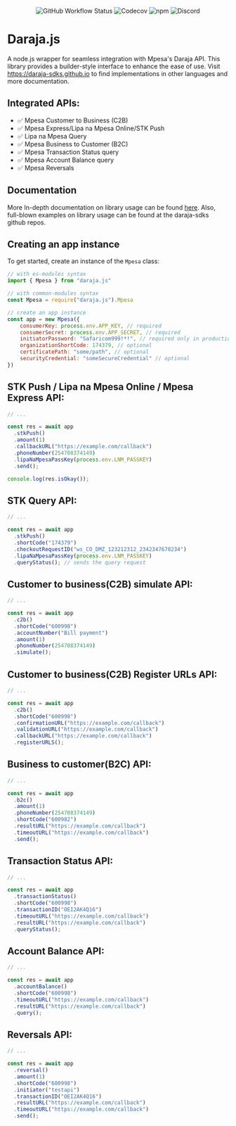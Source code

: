 <p align="center">
<img alt="GitHub Workflow Status" src="https://img.shields.io/github/actions/workflow/status/daraja-sdks/daraja.js/ci.yml?logo=github&branch=main">
<img alt="Codecov" src="https://img.shields.io/codecov/c/gh/ndaba1/daraja.js?logo=codecov">
<img alt="npm" src="https://img.shields.io/npm/dw/daraja.js">
<img alt="Discord" src="https://img.shields.io/discord/998532562706243606?logo=discord">
</p>

# Daraja.js

A node.js wrapper for seamless integration with Mpesa's Daraja API. This library provides a builder-style interface to enhance the ease of use. Visit https://daraja-sdks.github.io to find implementations in other languages and more documentation.

## Integrated APIs:

- ✅ Mpesa Customer to Business (C2B)
- ✅ Mpesa Express/Lipa na Mpesa Online/STK Push
- ✅ Lipa na Mpesa Query
- ✅ Mpesa Business to Customer (B2C)
- ✅ Mpesa Transaction Status query
- ✅ Mpesa Account Balance query
- ✅ Mpesa Reversals

## Documentation

More In-depth documentation on library usage can be found [here](https://daraja-sdks.github.io/en/impl/node). Also, full-blown examples on library usage can be found at the daraja-sdks github repos.

## Creating an app instance

To get started, create an instance of the `Mpesa` class:

```js
// with es-modules syntax
import { Mpesa } from "daraja.js"

// with common-modules syntax
const Mpesa = require("daraja.js").Mpesa

// create an app instance
const app = new Mpesa({
    consumerKey: process.env.APP_KEY, // required
    consumerSecret: process.env.APP_SECRET, // required
    initiatorPassword: "Safaricom999!*!", // required only in production
    organizationShortCode: 174379, // optional
    certificatePath: "some/path", // optional
    securityCredential: "someSecureCredential" // optional
})
```

## STK Push / Lipa na Mpesa Online / Mpesa Express API:

```js
// ...

const res = await app
  .stkPush()
  .amount(1)
  .callbackURL("https://example.com/callback")
  .phoneNumber(254708374149)
  .lipaNaMpesaPassKey(process.env.LNM_PASSKEY)
  .send();

console.log(res.isOkay());
```

## STK Query API:

```js
// ...

const res = await app
  .stkPush()
  .shortCode("174379")
  .checkoutRequestID("ws_CO_DMZ_123212312_2342347678234")
  .lipaNaMpesaPassKey(process.env.LNM_PASSKEY)
  .queryStatus(); // sends the query request
```

## Customer to business(C2B) simulate API:

```js
// ...

const res = await app
  .c2b()
  .shortCode("600998")
  .accountNumber("Bill payment")
  .amount(1)
  .phoneNumber(254708374149)
  .simulate();
```

## Customer to business(C2B) Register URLs API:

```js
// ...

const res = await app
  .c2b()
  .shortCode("600998")
  .confirmationURL("https://example.com/callback")
  .validationURL("https://example.com/callback")
  .callbackURL("https://example.com/callback")
  .registerURLS();
```

## Business to customer(B2C) API:

```js
// ...

const res = await app
  .b2c()
  .amount(1)
  .phoneNumber(254708374149)
  .shortCode("600982")
  .resultURL("https://example.com/callback")
  .timeoutURL("https://example.com/callback")
  .send();
```

## Transaction Status API:

```js
// ...

const res = await app
  .transactionStatus()
  .shortCode("600998")
  .transactionID("OEI2AK4Q16")
  .timeoutURL("https://example.com/callback")
  .resultURL("https://example.com/callback")
  .queryStatus();
```

## Account Balance API:

```js
// ...

const res = await app
  .accountBalance()
  .shortCode("600998")
  .timeoutURL("https://example.com/callback")
  .resultURL("https://example.com/callback")
  .query();
```

## Reversals API:

```js
// ...

const res = await app
  .reversal()
  .amount(1)
  .shortCode("600998")
  .initiator("testapi")
  .transactionID("OEI2AK4Q16")
  .resultURL("https://example.com/callback")
  .timeoutURL("https://example.com/callback")
  .send();
```
